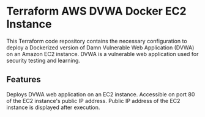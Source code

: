<h1>Terraform AWS DVWA Docker EC2 Instance</h1>
<p>This Terraform code repository contains the necessary configuration to deploy a Dockerized version of Damn Vulnerable Web Application (DVWA) on an Amazon EC2 instance. DVWA is a vulnerable web application used for security testing and learning.</p>

<h2>Features</h2>
<p>Deploys DVWA web application on an EC2 instance.
Accessible on port 80 of the EC2 instance's public IP address.
Public IP address of the EC2 instance is displayed after execution.</p>


